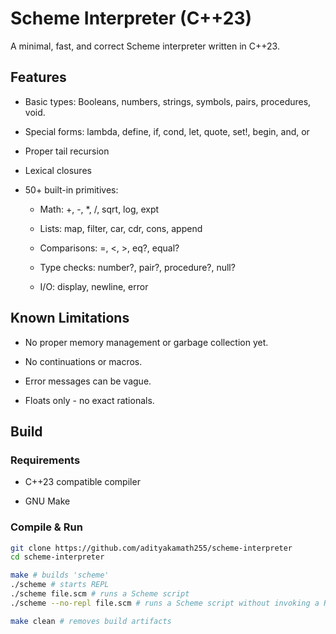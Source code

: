 # Scheme Interpreter (C++23)

A minimal, fast, and correct Scheme interpreter written in C++23. 

## Features

- Basic types: Booleans, numbers, strings, symbols, pairs, procedures, void.

- Special forms: lambda, define, if, cond, let, quote, set!, begin, and, or

- Proper tail recursion

- Lexical closures

- 50+ built-in primitives:

  - Math: +, -, *, /, sqrt, log, expt

  - Lists: map, filter, car, cdr, cons, append

  - Comparisons: =, <, >, eq?, equal?

  - Type checks: number?, pair?, procedure?, null?

  - I/O: display, newline, error

## Known Limitations

- No proper memory management or garbage collection yet.

- No continuations or macros.

- Error messages can be vague.

- Floats only - no exact rationals.

## Build

### Requirements

- C++23 compatible compiler

- GNU Make

### Compile & Run

```bash 
git clone https://github.com/adityakamath255/scheme-interpreter 
cd scheme-interpreter 

make # builds 'scheme' 
./scheme # starts REPL 
./scheme file.scm # runs a Scheme script 
./scheme --no-repl file.scm # runs a Scheme script without invoking a REPL loop

make clean # removes build artifacts 
```
